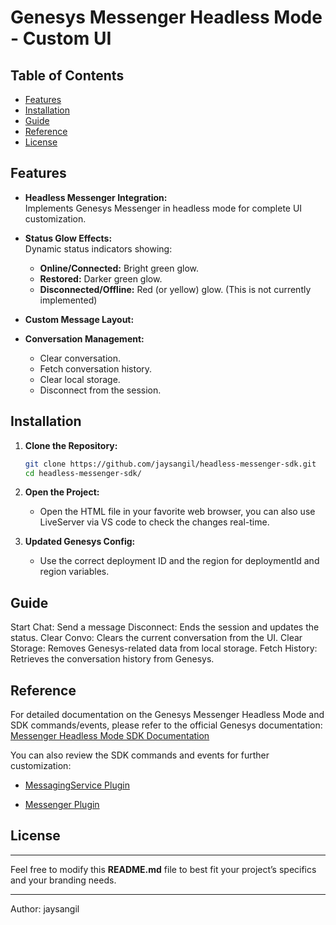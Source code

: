 # Genesys Messenger Headless Mode - Custom UI

## Table of Contents

- [Features](#features)
- [Installation](#installation)
- [Guide](#guide)
- [Reference](#reference)
- [License](#license)

## Features

- **Headless Messenger Integration:**  
  Implements Genesys Messenger in headless mode for complete UI customization.

- **Status Glow Effects:**  
  Dynamic status indicators showing:
  - **Online/Connected:** Bright green glow.
  - **Restored:** Darker green glow.
  - **Disconnected/Offline:** Red (or yellow) glow. (This is not currently implemented)

- **Custom Message Layout:**  

- **Conversation Management:**  
  - Clear conversation.
  - Fetch conversation history.
  - Clear local storage.
  - Disconnect from the session.


## Installation

1. **Clone the Repository:**

   ```bash
   git clone https://github.com/jaysangil/headless-messenger-sdk.git
   cd headless-messenger-sdk/

2. **Open the Project:**

    - Open the HTML file in your favorite web browser, you can also use LiveServer via VS code to check
    the changes real-time.

3. **Updated Genesys Config:**

    - Use the correct deployment ID and the region for deploymentId and region variables.

## Guide

Start Chat: Send a message
Disconnect: Ends the session and updates the status.
Clear Convo: Clears the current conversation from the UI.
Clear Storage: Removes Genesys-related data from local storage.
Fetch History: Retrieves the conversation history from Genesys.

## Reference

For detailed documentation on the Genesys Messenger Headless Mode and SDK commands/events, please refer to the official Genesys documentation: [Messenger Headless Mode SDK Documentation](https://developer.genesys.cloud/commdigital/digital/webmessaging/messengersdk/messengerHeadlessmodeSDK)

You can also review the SDK commands and events for further customization:

- [MessagingService Plugin](https://developer.genesys.cloud/commdigital/digital/webmessaging/messengersdk/SDKCommandsEvents/messagingServicePlugin)

- [Messenger Plugin](https://developer.genesys.cloud/commdigital/digital/webmessaging/messengersdk/SDKCommandsEvents/messengerPlugin)

## License

---

Feel free to modify this **README.md** file to best fit your project’s specifics and your branding needs.

---
Author: jaysangil
